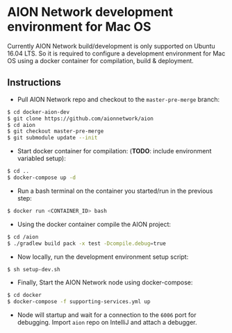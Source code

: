 # AION Network development environment for Mac OS

Currently AION Network build/development is only supported on Ubuntu 16.04 LTS. So it is required to configure a development environment for Mac OS using a docker container for compilation, build & deployment.

## Instructions

* Pull AION Network repo and checkout to the `master-pre-merge` branch:

```bash
$ cd docker-aion-dev
$ git clone https://github.com/aionnetwork/aion
$ cd aion
$ git checkout master-pre-merge
$ git submodule update --init
```

* Start docker container for compilation: (**TODO**: include environment variabled setup):

```bash
$ cd ..
$ docker-compose up -d
```

* Run a bash terminal on the container you started/run in the previous step:

```bash
$ docker run <CONTAINER_ID> bash
```

* Using the docker container compile the AION project:

```bash
$ cd /aion
$ ./gradlew build pack -x test -Dcompile.debug=true
```

* Now locally, run the development environment setup script:

```bash
$ sh setup-dev.sh
```

* Finally, Start the AION Network node using docker-compose:

```bash
$ cd docker
$ docker-compose -f supporting-services.yml up
```

* Node will startup and wait for a connection to the `6006` port for debugging. Import `aion` repo on IntelliJ and attach a debugger.